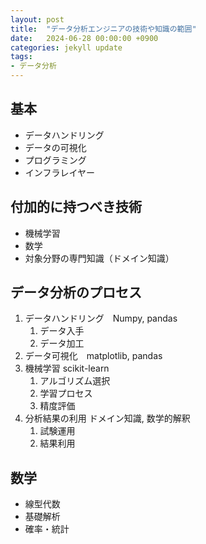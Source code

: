 ```yaml
---
layout: post
title:  "データ分析エンジニアの技術や知識の範囲"
date:   2024-06-28 00:00:00 +0900
categories: jekyll update
tags:
- データ分析
---
```


## 基本

- データハンドリング
- データの可視化
- プログラミング
- インフラレイヤー

## 付加的に持つべき技術

- 機械学習
- 数学
- 対象分野の専門知識（ドメイン知識）

## データ分析のプロセス

1. データハンドリング　Numpy, pandas
   1. データ入手
   2. データ加工
2. データ可視化　matplotlib, pandas
3. 機械学習 scikit-learn
   1. アルゴリズム選択
   2. 学習プロセス
   3. 精度評価
4. 分析結果の利用 ドメイン知識, 数学的解釈
   1. 試験運用
   2. 結果利用

## 数学

- 線型代数
- 基礎解析
- 確率・統計
